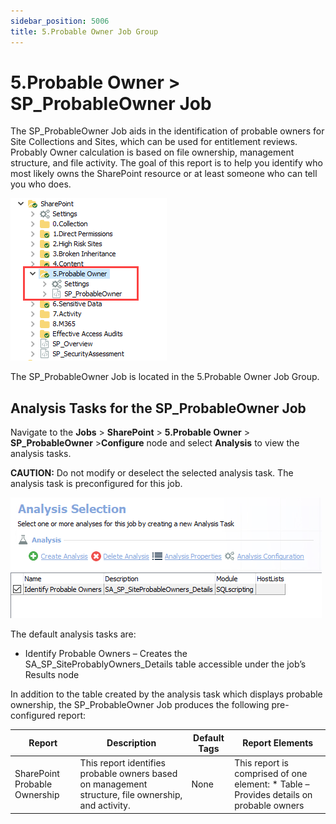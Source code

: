 ```yaml
---
sidebar_position: 5006
title: 5.Probable Owner Job Group
---
```


# 5.Probable Owner > SP\_ProbableOwner Job

The SP\_ProbableOwner Job aids in the identification of probable owners for Site Collections and Sites, which can be used for entitlement reviews. Probably Owner calculation is based on file ownership, management structure, and file activity. The goal of this report is to help you identify who most likely owns the SharePoint resource or at least someone who can tell you who does.

![5.Probable Owner > SP_ProbableOwner Job in the Jobs Tree](../../../../../../static/images/AccessAnalyzer_12.0/Content/Resources/Images/EnterpriseAuditor/Solutions/SharePoint/ProbableOwnerJobsTree.png "5.Probable Owner > SP_ProbableOwner Job in the Jobs Tree")

The SP\_ProbableOwner Job is located in the 5.Probable Owner Job Group.

## Analysis Tasks for the SP\_ProbableOwner Job

Navigate to the **Jobs** > **SharePoint** > **5.Probable Owner** > **SP\_ProbableOwner** >**Configure** node and select **Analysis** to view the analysis tasks.

**CAUTION:** Do not modify or deselect the selected analysis task. The analysis task is preconfigured for this job.

![Analysis Tasks for the SP_ProbableOwner Job](../../../../../../static/images/AccessAnalyzer_12.0/Content/Resources/Images/EnterpriseAuditor/Solutions/SharePoint/ProbableOwnerAnalysis.png "Analysis Tasks for the SP_ProbableOwner Job")

The default analysis tasks are:

* Identify Probable Owners – Creates the SA\_SP\_SiteProbablyOwners\_Details table accessible under the job’s Results node

In addition to the table created by the analysis task which displays probable ownership, the SP\_ProbableOwner Job produces the following pre-configured report:

| Report | Description | Default Tags | Report Elements |
| --- | --- | --- | --- |
| SharePoint Probable Ownership | This report identifies probable owners based on management structure, file ownership, and activity. | None | This report is comprised of one element:   * Table – Provides details on probable owners |